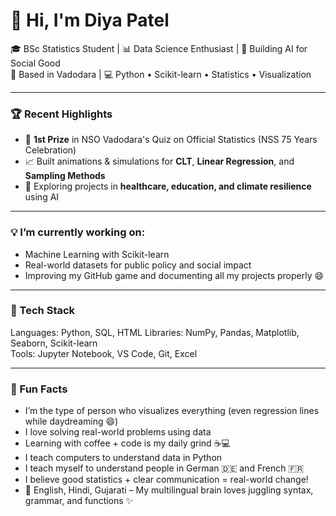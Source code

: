 # 👋 Hi, I'm Diya Patel

🎓 BSc Statistics Student | 📊 Data Science Enthusiast | 🤖 Building AI for Social Good  
📍 Based in Vadodara | 💻 Python • Scikit-learn • Statistics • Visualization

---

### 🏆 Recent Highlights

- 🥇 **1st Prize** in NSO Vadodara's Quiz on Official Statistics (NSS 75 Years Celebration)
- 📈 Built animations & simulations for **CLT**, **Linear Regression**, and **Sampling Methods**
- 🧠 Exploring projects in **healthcare, education, and climate resilience** using AI

---

### 💡 I’m currently working on:
- Machine Learning with Scikit-learn  
- Real-world datasets for public policy and social impact  
- Improving my GitHub game and documenting all my projects properly 😄

---

### 🔧 Tech Stack
Languages:   Python, SQL, HTML 
Libraries:   NumPy, Pandas, Matplotlib, Seaborn, Scikit-learn  
Tools:       Jupyter Notebook, VS Code, Git, Excel  

---

### 🎯 Fun Facts
- I’m the type of person who visualizes everything (even regression lines while daydreaming 😄)
- I love solving real-world problems using data
- Learning with coffee + code is my daily grind ☕💻
- I teach computers to understand data in Python  
- I teach myself to understand people in German 🇩🇪 and French 🇫🇷  
- I believe good statistics + clear communication = real-world change!
- 💬 English, Hindi, Gujarati – My multilingual brain loves juggling syntax, grammar, and functions ✨
